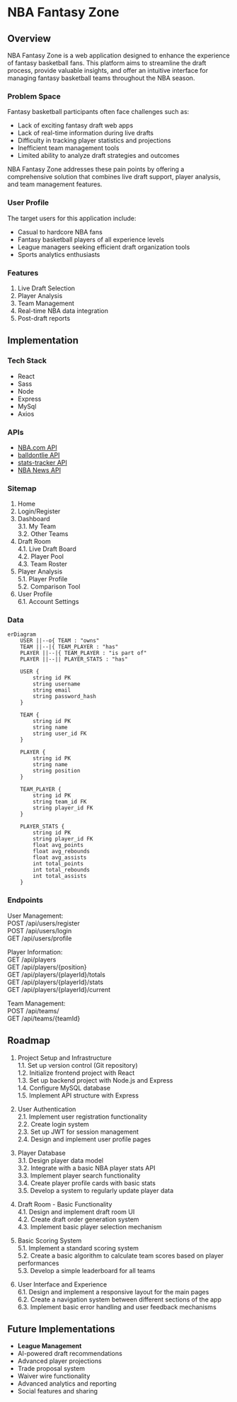 # NBA Fantasy Zone 

## Overview

NBA Fantasy Zone is a web application designed to enhance the experience of fantasy basketball fans. This platform aims to streamline the draft process, provide valuable insights, and offer an intuitive interface for managing fantasy basketball teams throughout the NBA season.

### Problem Space

Fantasy basketball participants often face challenges such as:
- Lack of exciting fantasy draft web apps
- Lack of real-time information during live drafts
- Difficulty in tracking player statistics and projections
- Inefficient team management tools
- Limited ability to analyze draft strategies and outcomes

NBA Fantasy Zone addresses these pain points by offering a comprehensive solution that combines live draft support, player analysis, and team management features.

### User Profile

The target users for this application include:

- Casual to hardcore NBA fans
- Fantasy basketball players of all experience levels
- League managers seeking efficient draft organization tools
- Sports analytics enthusiasts

### Features

1. Live Draft Selection
2. Player Analysis
3. Team Management
4. Real-time NBA data integration
5. Post-draft reports

## Implementation

### Tech Stack

- React
- Sass
- Node
- Express
- MySql
- Axios

### APIs

- [NBA.com API](https://github.com/swar/nba_api)
- [balldontlie API](https://github.com/ynnadkrap/balldontlie)
- [stats-tracker API](https://github.com/reymaa19/nba-stats-tracker)
- [NBA News API](https://github.com/kevinn03/nba_api)


### Sitemap
1. Home <br>
2. Login/Register
3. Dashboard <br>
3.1. My Team <br>
3.2. Other Teams<br>
4. Draft Room <br>
4.1. Live Draft Board <br>
4.2. Player Pool <br>
4.3. Team Roster <br>
5. Player Analysis <br>
5.1. Player Profile <br>
5.2. Comparison Tool <br>
6. User Profile <br>
6.1. Account Settings
<!-- 7. Team Management <br>
7.1. Roster Management <br>
7.2. Trade Center <br> -->

### Data
```mermaid
erDiagram
    USER ||--o{ TEAM : "owns"
    TEAM ||--|{ TEAM_PLAYER : "has"
    PLAYER ||--|{ TEAM_PLAYER : "is part of"
    PLAYER ||--|| PLAYER_STATS : "has"

    USER {
        string id PK
        string username
        string email
        string password_hash
    }

    TEAM {
        string id PK
        string name
        string user_id FK
    }

    PLAYER {
        string id PK
        string name
        string position
    }

    TEAM_PLAYER {
        string id PK
        string team_id FK
        string player_id FK
    }

    PLAYER_STATS {
        string id PK
        string player_id FK
        float avg_points
        float avg_rebounds
        float avg_assists
        int total_points
        int total_rebounds
        int total_assists
    }
```

### Endpoints
User Management: <br>
POST /api/users/register <br>
POST /api/users/login <br>
GET /api/users/profile <br>

Player Information: <br>
GET /api/players <br>
GET /api/players/{position} <br>
GET /api/players/{playerId}/totals <br>
GET /api/players/{playerId}/stats <br>
GET /api/players/{playerId}/current <br>

Team Management: <br>
POST /api/teams/ <br>
GET /api/teams/{teamId} <br>
<!-- PUT /api/teams/{teamId} <br> -->
<!-- POST /api/teams/{teamId}/trade <br> -->

<!-- Draft Operations: <br>
POST /api/drafts/start <br>
GET /api/drafts/{draftId}/status <br>
POST /api/drafts/{draftId}/pick <br> -->

## Roadmap
1. Project Setup and Infrastructure <br>
    1.1. Set up version control (Git repository) <br>
    1.2. Initialize frontend project with React <br>
    1.3. Set up backend project with Node.js and Express <br>
    1.4. Configure MySQL database <br>
    1.5. Implement API structure with Express <br>

2. User Authentication <br>
    2.1. Implement user registration functionality <br>
    2.2. Create login system <br>
    2.3. Set up JWT for session management <br>
    2.4. Design and implement user profile pages <br>

3. Player Database <br>
    3.1. Design player data model <br>
    3.2. Integrate with a basic NBA player stats API <br>
    3.3. Implement player search functionality <br>
    3.4. Create player profile cards with basic stats <br>
    3.5. Develop a system to regularly update player data <br>

4. Draft Room - Basic Functionality <br>
    4.1. Design and implement draft room UI <br>
    4.2. Create draft order generation system <br>
    4.3. Implement basic player selection mechanism <br>

5. Basic Scoring System <br>
    5.1. Implement a standard scoring system <br>
    5.2. Create a basic algorithm to calculate team scores based on player performances <br>
    5.3. Develop a simple leaderboard for all teams<br>

6. User Interface and Experience <br>
    6.1. Design and implement a responsive layout for the main pages <br>
    6.2. Create a navigation system between different sections of the app <br>
    6.3. Implement basic error handling and user feedback mechanisms <br>

## Future Implementations
- **League Management**
- AI-powered draft recommendations
- Advanced player projections
- Trade proposal system
- Waiver wire functionality
- Advanced analytics and reporting
- Social features and sharing
